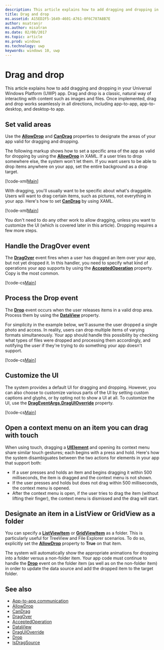 ```yaml
---
description: This article explains how to add dragging and dropping in your Universal Windows Platform (UWP) app.
title: Drag and drop
ms.assetid: A15ED2F5-1649-4601-A761-0F6C707A8B7E
author: msatranjr
ms.author: misatran
ms.date: 02/08/2017
ms.topic: article
ms.prod: windows
ms.technology: uwp
keywords: windows 10, uwp
---
```

# Drag and drop



This article explains how to add dragging and dropping in your Universal Windows Platform (UWP) app. Drag and drop is a classic, natural way of interacting with content such as images and files. Once implemented, drag and drop works seamlessly in all directions, including app-to-app, app-to-desktop, and desktop-to app.

## Set valid areas

Use the [**AllowDrop**](https://msdn.microsoft.com/library/windows/apps/Windows.UI.Xaml.UIElement.AllowDrop) and [**CanDrag**](https://msdn.microsoft.com/library/windows/apps/Windows.UI.Xaml.UIElement.CanDrag) properties to designate the areas of your app valid for dragging and dropping.

The following markup shows how to set a specific area of the app as valid for dropping by using the [**AllowDrop**](https://msdn.microsoft.com/library/windows/apps/Windows.UI.Xaml.UIElement.AllowDrop) in XAML. If a user tries to drop somewhere else, the system won't let them. If you want users to be able to drop items anywhere on your app, set the entire background as a drop target.

[!code-xml[Main](./code/drag_drop/cs/MainPage.xaml#SnippetDropArea)]

With dragging, you'll usually want to be specific about what's draggable. Users will want to drag certain items, such as pictures, not everything in your app. Here's how to set [**CanDrag**](https://msdn.microsoft.com/library/windows/apps/Windows.UI.Xaml.UIElement.CanDrag) by using XAML.

[!code-xml[Main](./code/drag_drop/cs/MainPage.xaml#SnippetDragArea)]

You don't need to do any other work to allow dragging, unless you want to customize the UI (which is covered later in this article). Dropping requires a few more steps.

## Handle the DragOver event

The [**DragOver**](https://msdn.microsoft.com/library/windows/apps/Windows.UI.Xaml.UIElement.DragOver) event fires when a user has dragged an item over your app, but not yet dropped it. In this handler, you need to specify what kind of operations your app supports by using the [**AcceptedOperation**](https://msdn.microsoft.com/library/windows/apps/Windows.UI.Xaml.DragEventArgs.AcceptedOperation) property. Copy is the most common.

[!code-cs[Main](./code/drag_drop/cs/MainPage.xaml.cs#SnippetGrid_DragOver)]

## Process the Drop event

The [**Drop**](https://msdn.microsoft.com/library/windows/apps/Windows.UI.Xaml.UIElement.Drop) event occurs when the user releases items in a valid drop area. Process them by using the [**DataView**](https://msdn.microsoft.com/library/windows/apps/Windows.UI.Xaml.DragEventArgs.DataView) property.

For simplicity in the example below, we'll assume the user dropped a single photo and access. In reality, users can drop multiple items of varying formats simultaneously. Your app should handle this possibility by checking what types of files were dropped and processing them accordingly, and notifying the user if they're trying to do something your app doesn't support.

[!code-cs[Main](./code/drag_drop/cs/MainPage.xaml.cs#SnippetGrid_Drop)]

## Customize the UI

The system provides a default UI for dragging and dropping. However, you can also choose to customize various parts of the UI by setting custom captions and glyphs, or by opting not to show a UI at all. To customize the UI, use the [**DragEventArgs.DragUIOverride**](https://msdn.microsoft.com/library/windows/apps/Windows.UI.Xaml.DragEventArgs.DragUIOverride) property.

[!code-cs[Main](./code/drag_drop/cs/MainPage.xaml.cs#SnippetGrid_DragOverCustom)]

## Open a context menu on an item you can drag with touch

When using touch, dragging a [**UIElement**](https://msdn.microsoft.com/library/windows/apps/Windows.UI.Xaml.UIElement) and opening its context menu share similar touch gestures; each begins with a press and hold. Here's how the system disambiguates between the two actions for elements in your app that support both: 

* If a user presses and holds an item and begins dragging it within 500 milliseconds, the item is dragged and the context menu is not shown. 
* If the user presses and holds but does not drag within 500 milliseconds, the context menu is opened. 
* After the context menu is open, if the user tries to drag the item (without lifting their finger), the context menu is dismissed and the drag will start.

## Designate an item in a ListView or GridView as a folder

You can specify a [**ListViewItem**](https://msdn.microsoft.com/library/windows/apps/Windows.UI.Xaml.Controls.ListViewItem) or [**GridViewItem**](https://msdn.microsoft.com/library/windows/apps/Windows.UI.Xaml.Controls.GridViewItem) as a folder. This is particularly useful for TreeView and File Explorer scenarios. To do so, explicitly set the [**AllowDrop**](https://msdn.microsoft.com/library/windows/apps/Windows.UI.Xaml.UIElement.AllowDrop) property to **True** on that item. 

The system will automatically show the appropriate animations for dropping into a folder versus a non-folder item. Your app code must continue to handle the [**Drop**](https://msdn.microsoft.com/library/windows/apps/Windows.UI.Xaml.UIElement.Drop) event on the folder item (as well as on the non-folder item) in order to update the data source and add the dropped item to the target folder.

## See also

* [App-to-app communication](index.md)
* [AllowDrop](https://msdn.microsoft.com/library/windows/apps/xaml/windows.ui.xaml.uielement.allowdrop.aspx)
* [CanDrag](https://msdn.microsoft.com/library/windows/apps/xaml/windows.ui.xaml.uielement.candrag.aspx)
* [DragOver](https://msdn.microsoft.com/library/windows/apps/xaml/windows.ui.xaml.uielement.dragover.aspx)
* [AcceptedOperation](https://msdn.microsoft.com/library/windows/apps/xaml/windows.ui.xaml.drageventargs.acceptedoperation.aspx)
* [DataView](https://msdn.microsoft.com/library/windows/apps/xaml/windows.ui.xaml.drageventargs.dataview.aspx)
* [DragUIOverride](https://msdn.microsoft.com/library/windows/apps/xaml/windows.ui.xaml.drageventargs.draguioverride.aspx)
* [Drop](https://msdn.microsoft.com/library/windows/apps/xaml/windows.ui.xaml.uielement.drop.aspx)
* [IsDragSource](https://msdn.microsoft.com/library/windows/apps/windows.ui.xaml.controls.listviewbase.isdragsource.aspx)
